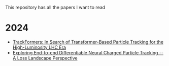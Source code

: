 This repository has all the papers I want to read 

# 2024
- [TrackFormers: In Search of Transformer-Based Particle Tracking for the High-Luminosity LHC Era](https://arxiv.org/abs/2407.07179)
- [Exploring End-to-end Differentiable Neural Charged Particle Tracking -- A Loss Landscape Perspective](https://arxiv.org/abs/2407.13420)
